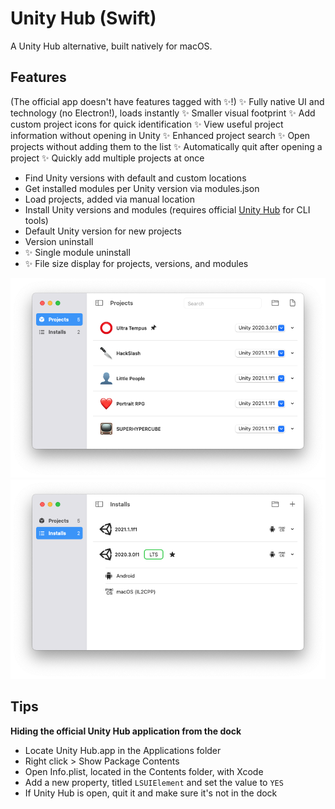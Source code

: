 # Unity Hub (Swift)
A Unity Hub alternative, built natively for macOS.

## Features
(The official app doesn't have features tagged with ✨!)
✨ Fully native UI and technology (no Electron!), loads instantly
✨ Smaller visual footprint
✨ Add custom project icons for quick identification
✨ View useful project information without opening in Unity
✨ Enhanced project search
✨ Open projects without adding them to the list
✨ Automatically quit after opening a project
✨ Quickly add multiple projects at once

- Find Unity versions with default and custom locations
- Get installed modules per Unity version via modules.json
- Load projects, added via manual location
- Install Unity versions and modules (requires official [Unity Hub](https://unity3d.com/get-unity/download) for CLI tools)
- Default Unity version for new projects
- Version uninstall
- ✨ Single module uninstall
- ✨ File size display for projects, versions, and modules

![Projects view](images/Projects.png) 
![Installs view](images/Installs.png) 

## Tips
**Hiding the official Unity Hub application from the dock**
- Locate Unity Hub.app in the Applications folder
- Right click > Show Package Contents
- Open Info.plist, located in the Contents folder, with Xcode
- Add a new property, titled `LSUIElement` and set the value to `YES`
- If Unity Hub is open, quit it and make sure it's not in the dock
